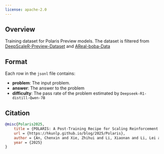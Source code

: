 ```yaml
---
license: apache-2.0
---
```


## Overview

Training dataset for Polaris Preview models. The dataset is filtered from [DeepScaleR-Preview-Dataset](https://huggingface.co/datasets/agentica-org/DeepScaleR-Preview-Dataset) and [AReal-boba-Data](https://huggingface.co/datasets/inclusionAI/AReaL-boba-Data)

## Format

Each row in the `jsonl` file contains:

- **problem**: The input problem.
- **answer**: The answer to the problem
- **difficulty**: The pass rate of the problem estimated by `Deepseek-R1-distill-Qwen-7B` 


## Citation

```bibtex
@misc{Polaris2025,
    title = {POLARIS: A Post-Training Recipe for Scaling Reinforcement Learning on Advanced Reasoning Models},
    url = {https://hkunlp.github.io/blog/2025/Polaris},
    author = {An, Chenxin and Xie, Zhihui and Li, Xiaonan and Li, Lei and Zhang, Jun and Gong, Shansan and Zhong, Ming and Xu, Jingjing and Qiu, Xipeng and Wang, Mingxuan and Kong, Lingpeng}
    year = {2025}
}
```